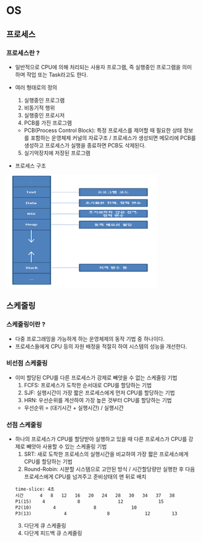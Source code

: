 # OS

## 프로세스
### 프로세스란 ?
 * 일반적으로 CPU에 의해 처리되는 사용자 프로그램, 즉 실행중인 프로그램을 의미하며 작업 또는 Task라고도 한다.

 * 여러 형태로의 정의
   1. 실행중인 프로그램
   2. 비동기적 행위
   3. 실행중인 프로시저
   4. PCB를 가진 프로그램
     * PCB(Process Control Block): 특정 프로세스를 제어할 때 필요한 상태 정보를 포함하는 운영체제 커널의 자료구조 / 프로세스가 생성되면 메모리에 PCB를 생성하고 프로세스가 실행을 종료하면 PCB도 삭제된다.
   5. 실기억장치에 저장된 프로그램

  * 프로세스 구조
  <img src="image/processStructure.png" width="400px" height="300px" title="프로세스 구조" alt="Process Structure">

## 스케줄링
### 스케줄링이란 ?
 * 다중 프로그래밍을 가능하게 하는 운영체제의 동작 기법 중 하나이다.
 * 프로세스들에게 CPU 등의 자원 배정을 적절히 하여 시스템의 성능을 개선한다.

### 비선점 스케줄링
 * 이미 할당된 CPU를 다른 프로세스가 강제로 빼앗을 수 없는 스케줄링 기법
   1. FCFS: 프로세스가 도착한 순서대로 CPU를 할당하는 기법
   2. SJF: 실행시간이 가장 짧은 프로세스에게 먼저 CPU를 할당하는 기법
   3. HRN: 우선순위를 계산하여 가장 높은 것부터 CPU를 할당하는 기법
     * 우선순위 = (대기시간 + 실행시간) / 실행시간

### 선점 스케줄링
 * 하나의 프로세스가 CPU를 할당받아 실행하고 있을 때 다른 프로세스가 CPU를 강제로 빼앗아 사용할 수 있는 스케줄링 기법
   1. SRT: 새로 도착한 프로세스의 실행시간을 비교하여 가장 짧은 프로세스에게 CPU를 할당하는 기법
   2. Round-Robin: 시분할 시스템으로 고안된 방식 / 시간할당량만 실행한 후 다음 프로세스에게 CPU를 넘겨주고 준비상태의 맨 뒤로 배치
    ```
    time-slice: 4초
    시간      4   8   12   16   20   24   28   30   34   37   38
    P1(15)    4            8              12             15
    P2(10)        4              8             10
    P3(13)            4               8             12        13
    ```
   3. 다단게 큐 스케줄링
   4. 다단계 피드백 큐 스케줄링